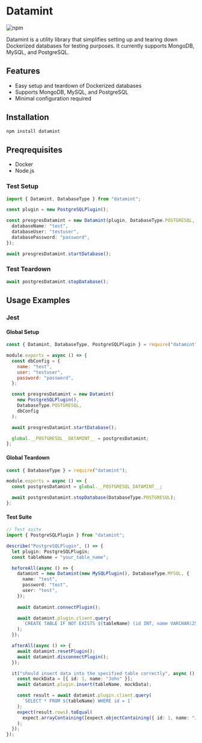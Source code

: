 # Datamint

![npm](https://img.shields.io/npm/v/datamint)

Datamint is a utility library that simplifies setting up and tearing down Dockerized databases for testing purposes. It currently supports MongoDB, MySQL, and PostgreSQL.

## Features

- Easy setup and teardown of Dockerized databases
- Supports MongoDB, MySQL, and PostgreSQL
- Minimal configuration required

## Installation

```bash
npm install datamint
```

## Preqrequisites

- Docker
- Node.js

### Test Setup

```typescript
import { Datamint, DatabaseType } from "datamint";

const plugin = new PostgreSQLPlugin();

const presgresDatamint = new Datamint(plugin, DatabaseType.POSTGRESQL, {
  databaseName: "test",
  databaseUser: "testuser",
  databasePassword: "password",
});

await presgresDatamint.startDatabase();
```

### Test Teardown

```typescript
await postgresDatamint.stopDatabase();
```

## Usage Examples

### Jest

#### Global Setup

```javascript
const { Datamint, DatabaseType, PostgreSQLPlugin } = require("datamint");

module.exports = async () => {
  const dbConfig = {
    name: "test",
    user: "testuser",
    password: "password",
  };

  const presgresDatamint = new Datamint(
    new PostgreSQLPlugin(),
    DatabaseType.POSTGRESQL,
    dbConfig
  );

  await presgresDatamint.startDatabase();

  global.__POSTGRESQL__DATAMINT__ = postgresDatamint;
};
```

#### Global Teardown

```javascript
const { DatabaseType } = require("datamint");

module.exports = async () => {
  const postgresDatamint = global.__POSTGRESQL_DATAMINT__;

  await postgresDatamint.stopDatabase(DatabaseType.POSTGRESQL);
};
```

#### Test Suite

```typescript
// Test suite
import { PostgreSQLPlugin } from "datamint";

describe("PostgreSQLPlugin", () => {
  let plugin: PostgreSQLPlugin;
  const tableName = "your_table_name";

  beforeAll(async () => {
    datamint = new Datamint(new MySQLPlugin(), DatabaseType.MYSQL, {
      name: "test",
      password: "test",
      user: "test",
    });
    
    await datamint.connectPlugin();

    await datamint.plugin.client.query(
      `CREATE TABLE IF NOT EXISTS ${tableName} (id INT, name VARCHAR(255))`
    );
  });

  afterAll(async () => {
    await datamint.resetPlugin();
    await datamint.disconnectPlugin();
  });

  it("should insert data into the specified table correctly", async () => {
    const mockData = [{ id: 1, name: "John" }];
    await datamint.plugin.insert(tableName, mockData);

    const result = await datamint.plugin.client.query(
      `SELECT * FROM ${tableName} WHERE id = 1`
    );
    expect(result.rows).toEqual(
      expect.arrayContaining([expect.objectContaining({ id: 1, name: "John" })])
    );
  });
});
```
